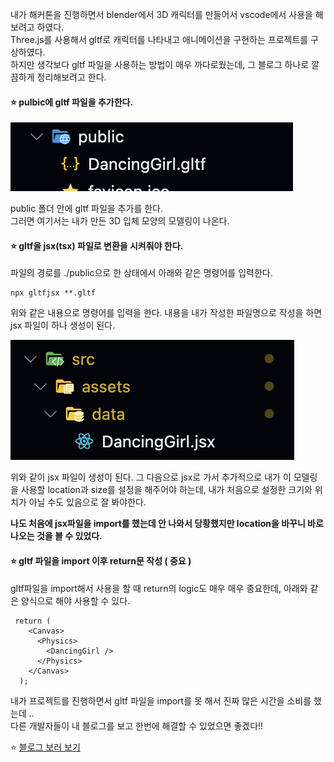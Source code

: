 내가 해커톤을 진행하면서 blender에서 3D 캐릭터를 만들어서 vscode에서 사용을 해보려고 하였다.  
Three.js를 사용해서 gltf로 캐릭터를 나타내고 애니메이션을 구현하는 프로젝트를 구상하였다.  
하지만 생각보다 gltf 파일을 사용하는 방법이 매우 까다로웠는데, 그 블로그 하나로 깔끔하게 정리해보려고 한다.

#### **⭐️ pulbic에 gltf 파일을 추가한다.**

![Alt text](image.png)

public 폴더 안에 gltf 파일을 추가를 한다.  
그러면 여기서는 내가 만든 3D 입체 모양의 모델링이 나온다.

#### **⭐️ gltf을 jsx(tsx) 파일로 변환을 시켜줘야 한다.**

파일의 경로를 ./public으로 한 상태에서 아래와 같은 명령어를 입력한다.

```
npx gltfjsx **.gltf
```

위와 같은 내용으로 명령어를 입력을 한다.
내용을 내가 작성한 파일명으로 작성을 하면 jsx 파일이 하나 생성이 된다.

![Alt text](image-1.png)

위와 같이 jsx 파일이 생성이 된다.
그 다음으로 jsx로 가서 추가적으로 내가 이 모델링을 사용할 location과 size를 설정을 해주어야 하는데,
내가 처음으로 설정한 크기와 위치가 아닐 수도 있음으로 잘 봐야한다.

**나도 처음에 jsx파일을 import를 했는데 안 나와서 당황했지만 location을 바꾸니 바로 나오는 것을 볼 수 있었다.**

#### ⭐️ gltf 파일을 import 이후 return문 작성 ( 중요 )

gltf파일을 import해서 사용을 할 때 return의 logic도 매우 매우 중요한데, 아래와 같은 양식으로 해야 사용할 수 있다.

```
 return (
    <Canvas>
      <Physics>
        <DancingGirl />
      </Physics>
    </Canvas>
  );
```

내가 프로젝트를 진행하면서 gltf 파일을 import를 못 해서 진짜 많은 시간을 소비를 했는데 ..  
다른 개발자들이 내 블로그를 보고 한번에 해결할 수 있었으면 좋겠다!!

⭐️ [블로그 보러 보기](https://ltr2006.tistory.com/13)
